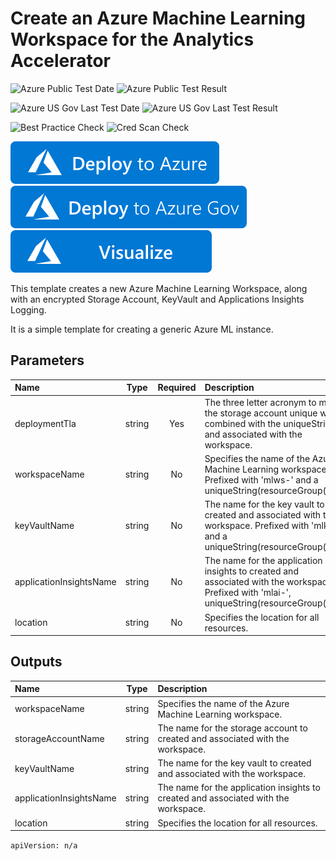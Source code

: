 # Create an Azure Machine Learning Workspace for the Analytics Accelerator

![Azure Public Test Date](https://azurequickstartsservice.blob.core.windows.net/badges/modules/machine-learning-workspace/0.9/PublicLastTestDate.svg)
![Azure Public Test Result](https://azurequickstartsservice.blob.core.windows.net/badges/modules/machine-learning-workspace/0.9/PublicDeployment.svg)

![Azure US Gov Last Test Date](https://azurequickstartsservice.blob.core.windows.net/badges/modules/machine-learning-workspace/0.9/FairfaxLastTestDate.svg)
![Azure US Gov Last Test Result](https://azurequickstartsservice.blob.core.windows.net/badges/modules/machine-learning-workspace/0.9/FairfaxDeployment.svg)

![Best Practice Check](https://azurequickstartsservice.blob.core.windows.net/badges/modules/machine-learning-workspace/0.9/BestPracticeResult.svg)
![Cred Scan Check](https://azurequickstartsservice.blob.core.windows.net/badges/modules/machine-learning-workspace/0.9/CredScanResult.svg)

[![Deploy To Azure](https://raw.githubusercontent.com/Azure/azure-quickstart-templates/master/1-CONTRIBUTION-GUIDE/images/deploytoazure.svg?sanitize=true)](https://portal.azure.com/#create/Microsoft.Template/uri/https%3A%2F%2Fraw.githubusercontent.com%2FDataSnowman%2Fanalytics-accelerator%2Fmain%2Fworkspace%2Faml-workspace%2Fazuredeploy.json)
[![Deploy To Azure US Gov](https://raw.githubusercontent.com/Azure/azure-quickstart-templates/master/1-CONTRIBUTION-GUIDE/images/deploytoazuregov.svg?sanitize=true)](https://portal.azure.com/#create/Microsoft.Template/uri/https%3A%2F%2Fraw.githubusercontent.com%2FDataSnowman%2Fanalytics-accelerator%2Fmain%2Fworkspace%2Faml-workspace%2Fazuredeploy.json)
[![Visualize](https://raw.githubusercontent.com/Azure/azure-quickstart-templates/master/1-CONTRIBUTION-GUIDE/images/visualizebutton.svg?sanitize=true)](http://armviz.io/#/?load=https%3A%2F%2Fraw.githubusercontent.com%2FDataSnowman%2Fanalytics-accelerator%2Fmain%2Fworkspace%2Faml-workspace%2Fazuredeploy.json)

This template creates a new Azure Machine Learning Workspace, along with an encrypted Storage Account, KeyVault and Applications Insights Logging.

It is a simple template for creating a generic Azure ML instance.

## Parameters

| Name | Type | Required | Description |
| :------------- | :----------: | :----------: | :------------- |
| deploymentTla | string | Yes | The three letter acronym to make the storage account unique when combined with the uniqueString and associated with the workspace.|
| workspaceName | string | No | Specifies the name of the Azure Machine Learning workspace. Prefixed with 'mlws-' and a uniqueString(resourceGroup().id)|
| keyVaultName | string | No | The name for the key vault to created and associated with the workspace. Prefixed with 'mlkv-' and a uniqueString(resourceGroup().id)|
| applicationInsightsName | string | No | The name for the application insights to created and associated with the workspace. Prefixed with 'mlai-', uniqueString(resourceGroup().id)|
| location | string | No | Specifies the location for all resources.|

## Outputs

| Name | Type | Description |
| :------------- | :----------: | :------------- |
| workspaceName | string | Specifies the name of the Azure Machine Learning workspace.|
| storageAccountName | string | The name for the storage account to created and associated with the workspace.|
| keyVaultName | string | The name for the key vault to created and associated with the workspace.|
| applicationInsightsName | string | The name for the application insights to created and associated with the workspace.|
| location | string | Specifies the location for all resources.|

```apiVersion: n/a```